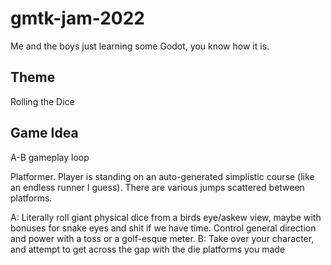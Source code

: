 # gmtk-jam-2022

Me and the boys just learning some Godot, you know how it is.

## Theme
Rolling the Dice

## Game Idea

A-B gameplay loop

Platformer. Player is standing on an auto-generated simplistic course (like an endless runner I guess). There are various jumps scattered between platforms.

A: Literally roll giant physical dice from a birds eye/askew view, maybe with bonuses for snake eyes and shit if we have time. Control general direction and power with a toss or a golf-esque meter.
B: Take over your character, and attempt to get across the gap with the die platforms you made
